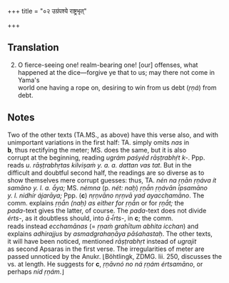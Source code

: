 +++
title = "०२ उग्रंपश्ये राष्ट्रभृत्"

+++
## Translation
2. O fierce-seeing one! realm-bearing one! \[our\] offenses, what  
happened at the dice—forgive ye that to us; may there not come in Yama's  
world one having a rope on, desiring to win from us debt (*ṛṇá*) from  
debt.

## Notes
Two of the other texts (TA.MS., as above) have this verse also, and with  
unimportant variations in the first half: TA. simply omits *nas* in  
**b**, thus rectifying the meter; MS. does the same, but it is also  
corrupt at the beginning, reading *ugrám paśyéd rāṣṭrabhṛ́t k-*. Ppp.  
reads *u. rāṣṭrabhṛtas kilviṣaṁ y. a. a. dattan vas tat*. But in the  
difficult and doubtful second half, the readings are so diverse as to  
show themselves mere corrupt guesses: thus, TA. *nén na ṛṇān ṛṇáva ít  
samāno y. l. a. ā́ya;* MS. *némna* (p. *nét: naḥ*) *ṛṇā́n ṛṇávān ī́psamāno  
y. l. nidhír ájarāya;* Ppp. (**c**) *nṛṇvāno nṛṇvā yad ayacchamāno*. The  
comm. explains *ṛṇā́n (*naḥ*) as either for ṛṇā́n* or for *ṛṇā́t;* the  
*pada*-text gives the latter, of course. The *pada*-text does not divide  
*érts-*, as it doubtless should, into *ā॰ī́rts-*, in **c**; the comm.  
reads instead *ecchamānas* (= *ṛṇaṁ grahītum abhita icchan*) and  
explains *adhirajjus* by *asmadgrahaṇāya pāśahastaḥ*. The other texts,  
it will have been noticed, mentioned *rāṣṭrabhṛt* instead of *ugrajit*  
as second Apsaras in the first verse. The irregularities of meter are  
passed unnoticed by the Anukr. ⌊Böhtlingk, ZDMG. lii. 250, discusses the  
vs. at length. He suggests for **c**, *ṛṇāvnó no ná ṛṇám értsamāno*, or  
perhaps *níd ṛṇám*.⌋
